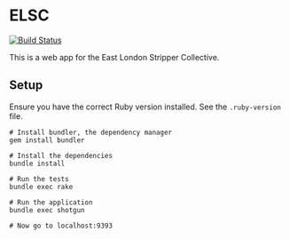 ELSC
=====

[![Build Status](https://travis-ci.org/scripttease/ELSWC.svg?branch=master)](https://travis-ci.org/scripttease/ELSWC)

This is a web app for the East London Stripper Collective.

## Setup

Ensure you have the correct Ruby version installed. See the `.ruby-version` file.

```shell
# Install bundler, the dependency manager
gem install bundler

# Install the dependencies
bundle install

# Run the tests
bundle exec rake

# Run the application
bundle exec shotgun

# Now go to localhost:9393
```
